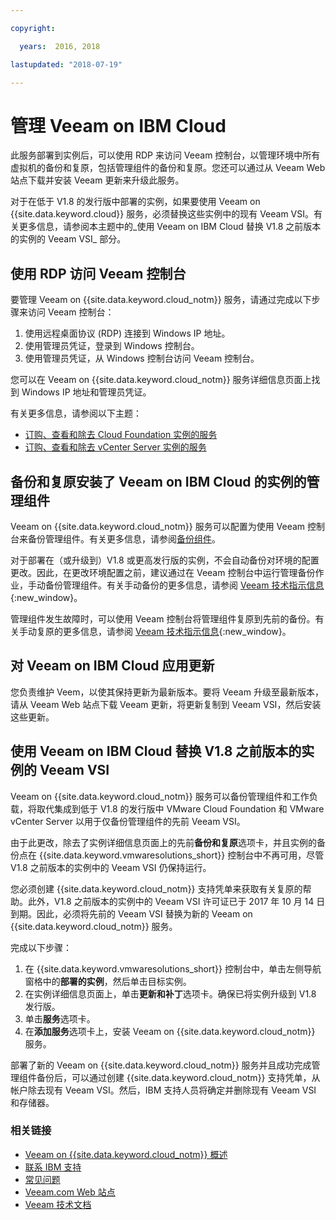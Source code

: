 ```yaml
---

copyright:

  years:  2016, 2018

lastupdated: "2018-07-19"

---
```


# 管理 Veeam on IBM Cloud

此服务部署到实例后，可以使用 RDP 来访问 Veeam 控制台，以管理环境中所有虚拟机的备份和复原，包括管理组件的备份和复原。您还可以通过从 Veeam Web 站点下载并安装 Veeam 更新来升级此服务。

对于在低于 V1.8 的发行版中部署的实例，如果要使用 Veeam on {{site.data.keyword.cloud}} 服务，必须替换这些实例中的现有 Veeam VSI。有关更多信息，请参阅本主题中的_使用 Veeam on IBM Cloud 替换 V1.8 之前版本的实例的 Veeam VSI_ 部分。

## 使用 RDP 访问 Veeam 控制台

要管理 Veeam on {{site.data.keyword.cloud_notm}} 服务，请通过完成以下步骤来访问 Veeam 控制台：
1. 使用远程桌面协议 (RDP) 连接到 Windows IP 地址。
2. 使用管理员凭证，登录到 Windows 控制台。
3. 使用管理员凭证，从 Windows 控制台访问 Veeam 控制台。

您可以在 Veeam on {{site.data.keyword.cloud_notm}} 服务详细信息页面上找到 Windows IP 地址和管理员凭证。

有关更多信息，请参阅以下主题：
* [订购、查看和除去 Cloud Foundation 实例的服务](../sddc/sd_addingremovingservices.html)
* [订购、查看和除去 vCenter Server 实例的服务](../vcenter/vc_addingremovingservices.html)

## 备份和复原安装了 Veeam on IBM Cloud 的实例的管理组件

Veeam on {{site.data.keyword.cloud_notm}} 服务可以配置为使用 Veeam 控制台来备份管理组件。有关更多信息，请参阅[备份组件](../archiref/solution/solution_backingup.html)。

对于部署在（或升级到）V1.8 或更高发行版的实例，不会自动备份对环境的配置更改。因此，在更改环境配置之前，建议通过在 Veeam 控制台中运行管理备份作业，手动备份管理组件。有关手动备份的更多信息，请参阅 [Veeam 技术指示信息](https://helpcenter.veeam.com/backup/vsphere/scheduing_manual.html){:new_window}。

管理组件发生故障时，可以使用 Veeam 控制台将管理组件复原到先前的备份。有关手动复原的更多信息，请参阅 [Veeam 技术指示信息]( https://helpcenter.veeam.com/backup/vsphere/performing_full_recovery.html){:new_window}。

## 对 Veeam on IBM Cloud 应用更新

您负责维护 Veem，以使其保持更新为最新版本。要将 Veeam 升级至最新版本，请从 Veeam Web 站点下载 Veeam 更新，将更新复制到 Veeam VSI，然后安装这些更新。

## 使用 Veeam on IBM Cloud 替换 V1.8 之前版本的实例的 Veeam VSI

Veeam on {{site.data.keyword.cloud_notm}} 服务可以备份管理组件和工作负载，将取代集成到低于 V1.8 的发行版中 VMware Cloud Foundation 和 VMware vCenter Server 以用于仅备份管理组件的先前 Veeam VSI。

由于此更改，除去了实例详细信息页面上的先前**备份和复原**选项卡，并且实例的备份点在 {{site.data.keyword.vmwaresolutions_short}} 控制台中不再可用，尽管 V1.8 之前版本的实例中的 Veeam VSI 仍保持运行。

您必须创建 {{site.data.keyword.cloud_notm}} 支持凭单来获取有关复原的帮助。此外，V1.8 之前版本的实例中的 Veeam VSI 许可证已于 2017 年 10 月 14 日到期。因此，必须将先前的 Veeam VSI 替换为新的 Veeam on {{site.data.keyword.cloud_notm}} 服务。

完成以下步骤：
1. 在 {{site.data.keyword.vmwaresolutions_short}} 控制台中，单击左侧导航窗格中的**部署的实例**，然后单击目标实例。
2. 在实例详细信息页面上，单击**更新和补丁**选项卡。确保已将实例升级到 V1.8 发行版。
3. 单击**服务**选项卡。
4. 在**添加服务**选项卡上，安装 Veeam on {{site.data.keyword.cloud_notm}} 服务。

部署了新的 Veeam on {{site.data.keyword.cloud_notm}} 服务并且成功完成管理组件备份后，可以通过创建 {{site.data.keyword.cloud_notm}} 支持凭单，从帐户除去现有 Veeam VSI。然后，IBM 支持人员将确定并删除现有 Veeam VSI 和存储器。

### 相关链接

* [Veeam on {{site.data.keyword.cloud_notm}} 概述](veeam_considerations.html)
* [联系 IBM 支持](../vmonic/trbl_support.html)
* [常见问题](../vmonic/faq.html)
* [Veeam.com Web 站点](https://www.veeam.com/)
* [Veeam 技术文档](https://www.veeam.com/documentation-guides-datasheets.html)
